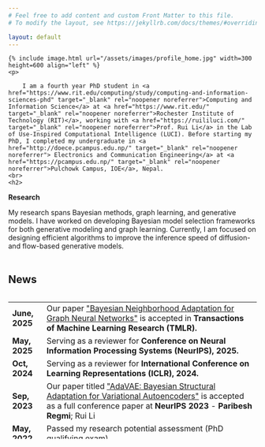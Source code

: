 ```yaml
---
# Feel free to add content and custom Front Matter to this file.
# To modify the layout, see https://jekyllrb.com/docs/themes/#overriding-theme-defaults

layout: default
---
```


<div class="home">

    {% include image.html url="/assets/images/profile_home.jpg" width=300 height=600 align="left" %}
    <p> 
        
        I am a fourth year PhD student in <a href="https://www.rit.edu/computing/study/computing-and-information-sciences-phd" target="_blank" rel="noopener noreferrer">Computing and Information Science</a> at <a href="https://www.rit.edu/" target="_blank" rel="noopener noreferrer">Rochester Institute of Technology (RIT)</a>, working with <a href="https://ruililuci.com/" target="_blank" rel="noopener noreferrer">Prof. Rui Li</a> in the Lab of Use-Inspired Computational Intelligence (LUCI). Before starting my PhD, I completed my undergraduate in <a href="http://doece.pcampus.edu.np/" target="_blank" rel="noopener noreferrer"> Electronics and Communication Engineering</a> at <a href="https://pcampus.edu.np/" target="_blank" rel="noopener noreferrer">Pulchowk Campus, IOE</a>, Nepal.
    <br>
    <h2>
 <b>Research</b>
 </h2>
My research spans Bayesian methods, graph learning, and generative models. I have worked on developing Bayesian model selection frameworks for both generative modeling and graph learning. Currently, I am focused on designing efficient algorithms to improve the inference speed of diffusion- and flow-based generative models. <br><br>


<h2>
 <b>News</b>
 </h2>
 <div class="updates" style="height: 21em; overflow-y: scroll;">
     <table>
     <tr>
        <td><b>June, 2025</b></td>
        <td> Our paper <a href="https://openreview.net/forum?id=2zEemRib3a" target="_blank" rel="noopener noreferrer">"Bayesian Neighborhood Adaptation for Graph Neural Networks"</a> is accepted in <b>Transactions of Machine Learning Research (TMLR).</b></td>
      </tr>
      <tr>
        <td><b>May, 2025</b></td>
        <td> Serving as a reviewer for <b>Conference on Neural Information Processing Systems (NeurIPS), 2025.</b></td>
      </tr>
      <tr>
        <td><b>Oct, 2024</b></td>
        <td> Serving as a reviewer for <b>International Conference on Learning Representations (ICLR), 2024.</b></td>
      </tr>
      <tr>
        <td><b>Sep, 2023</b></td>
        <td> Our paper titled <a href="https://neurips.cc/virtual/2023/poster/70855" target="_blank" rel="noopener noreferrer">"AdaVAE: Bayesian Structural Adaptation for Variational Autoencoders"</a> is accepted as a full conference paper at <b>NeurIPS 2023</b> - <b>Paribesh Regmi</b>; Rui Li</td>
      </tr>
      <tr>
        <td><b>May, 2022</b></td>
        <td> Passed my research potential assessment (PhD qualifying exam)</td>
      </tr>
      <tr>
        <td><b>Aug, 2021</b></td>
        <td> Started PhD in <a href="https://www.rit.edu/computing/study/computing-and-information-sciences-phd" target="_blank" rel="noopener noreferrer">Computing and Information Science</a> at <a href="https://www.rit.edu/" target="_blank" rel="noopener noreferrer">Rochester Institute of Technology (RIT)</a>, advised by <a href="https://ruililuci.com/" target="_blank" rel="noopener noreferrer">Prof. Rui Li</a></td>
      </tr>
      <tr>
        <td><b>May, 2021</b></td>
        <td>Promoted to Solutions Engineer at <a href="https://www.logpoint.com/en/" target="_blank" rel="noopener noreferrer">LogPoint</a></td>
      </tr>
      <tr>
        <td><b>Jul, 2019</b></td>
        <td>Our paper titled <a href="https://www.ijcaonline.org/archives/volume178/number31/30732-30732-2019918401" target="_blank" rel="noopener noreferrer"> "Nepali Speech Recognition Using RNN-CTC Model"</a> is published in the International Journal of Computer Applications -- <b>Paribesh Regmi</b>; Arjun Dahal; Basanta Joshi</td>
      </tr>
      <tr>
        <td><b>Oct, 2018</b></td>
        <td>Joined <a href="https://www.logpoint.com/en/" target="_blank" rel="noopener noreferrer">LogPoint</a>, a SIEM company as an Associate Solutions Engineer</td>
      </tr>
      <tr>
        <td><b>Sep, 2018</b></td>
        <td>Successfully completed an undergraduate degree in <a href="http://doece.pcampus.edu.np/" target="_blank" rel="noopener noreferrer"> Electronics and Communication Engineering</a> at <a href="https://pcampus.edu.np/" target="_blank" rel="noopener noreferrer">Pulchowk Campus, IOE</a>, Nepal </td>
      </tr>
     </table>
 </div>
